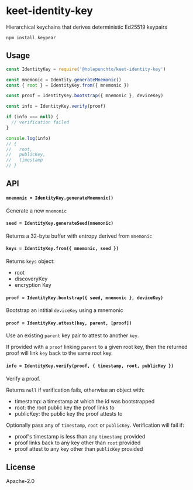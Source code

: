 # keet-identity-key

Hierarchical keychains that derives deterministic Ed25519 keypairs

```
npm install keypear
```

## Usage

``` js
const IdentityKey = require('@holepunchto/keet-identity-key')

const mnemonic = Identity.generateMnemonic()
const { root } = IdentityKey.from({ mnemonic })

const proof = IdentityKey.bootstrap({ mnemonic }, deviceKey)

const info = IdentityKey.verify(proof)

if (info === null) {
  // verification failed
}

console.log(info)
// {
//   root,
//   publicKey,
//   timestamp
// }
```

## API

#### `mnemonic = IdentityKey.generateMnemonic()`

Generate a new `mnemonic`

#### `seed = IdentityKey.generateSeed(mnemonic)`

Returns a 32-byte buffer with entropy derived from `mnemonic`

#### `keys = IdentityKey.from({ mnemonic, seed })`

Returns `keys` object:
- root
- discoveryKey
- encryption Key

#### `proof = IdentityKey.bootstrap({ seed, mnemonic }, deviceKey)`

Bootstrap an intitial `deviceKey` using a mnemonic

#### `proof = IdentityKey.attest(key, parent, [proof])`

Use an existing `parent` key pair to attest to another `key`.

If provided with a `proof` linking `parent` to a given root key, then the returned proof will link `key` back to the same root key.

#### `info = IdentityKey.verify(proof, { timestamp, root, publicKey })`

Verify a proof.

Returns `null` if verification fails, otherwise an object with:
- timestamp: a timestamp at which the id was bootstrapped
- root: the root public key the proof links to
- publicKey: the public key the proof attests to

Optionally pass any of `timestamp`, `root` or `publicKey`. Verification will fail if:

- proof's timestamp is less than any `timestamp` provided
- proof links back to any key other than `root` provided
- proof attest to any key other than `publicKey` provided

## License

Apache-2.0
